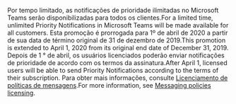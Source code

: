 <span data-ttu-id="4ca7b-101">Por tempo limitado, as notificações de prioridade ilimitadas no Microsoft Teams serão disponibilizadas para todos os clientes.</span><span class="sxs-lookup"><span data-stu-id="4ca7b-101">For a limited time, unlimited Priority Notifications in Microsoft Teams will be made available for all customers.</span></span> <span data-ttu-id="4ca7b-102">Esta promoção é prorrogada para 1º de abril de 2020 a partir de sua data de término original de 31 de dezembro de 2019.</span><span class="sxs-lookup"><span data-stu-id="4ca7b-102">This promotion is extended to April 1, 2020 from its original end date of December 31, 2019.</span></span> <span data-ttu-id="4ca7b-103">Depois de 1 ° de abril, os usuários licenciados poderão enviar notificações de prioridade de acordo com os termos da assinatura.</span><span class="sxs-lookup"><span data-stu-id="4ca7b-103">After April 1, licensed users will be able to send Priority Notifications according to the terms of their subscription.</span></span> <span data-ttu-id="4ca7b-104">Para obter mais informações, consulte [Licenciamento de políticas de mensagens](../teams-add-on-licensing/pri-message.md).</span><span class="sxs-lookup"><span data-stu-id="4ca7b-104">For more information, see [Messaging policies licensing](../teams-add-on-licensing/pri-message.md).</span></span> 